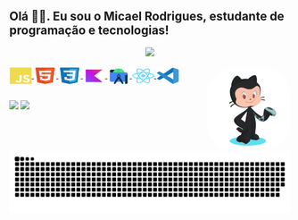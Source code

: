 ## Olá 👋🏻. Eu sou o Micael Rodrigues, estudante de programação e tecnologias!
<div align="center">
  <a href="https://github.com/micael-rodrigues">
  <img height="180em" src="https://github-readme-stats.vercel.app/api?username=micael-rodrigues&show_icons=true&theme=dracula&include_all_commits=true&count_private=true"/>
  <!--<img height="155em" src="https://github-readme-stats.vercel.app/api/top-langs/?username=micael-rodrigues&layout=compact&langs_count=7&theme=dracula"/>-->
</div>

<div style="display: inline_block" ><br>
  <img align="center" alt="Js" height="30" width="40" src="https://raw.githubusercontent.com/devicons/devicon/master/icons/javascript/javascript-plain.svg">
  <img align="center" alt="HTML" height="30" width="40" src="https://raw.githubusercontent.com/devicons/devicon/master/icons/html5/html5-original.svg">
  <img align="center" alt="CSS" height="30" width="40" src="https://raw.githubusercontent.com/devicons/devicon/master/icons/css3/css3-original.svg">
  <img align="center" alt="kotlin" height="30" width="40" src="https://raw.githubusercontent.com/devicons/devicon/master/icons/kotlin/kotlin-original.svg">
  <img align="center" alt="android" height="30" width="40" src="https://raw.githubusercontent.com/devicons/devicon/master/icons/androidstudio/androidstudio-original.svg">
  <img align="center" alt="React" height="30" width="40" src="https://raw.githubusercontent.com/devicons/devicon/master/icons/react/react-original.svg">
  <img align="center" alt="vscode" height="30" width="40" src="https://raw.githubusercontent.com/devicons/devicon/master/icons/vscode/vscode-original.svg">
  
  <img align="right" alt="pic" height="150" style="border-radius:50px;" src="https://github.com/Micael-Rodrigues/micael-rodrigues/blob/main/octocat-1663984513901.png">
</div>
  
  ##
 
<div> 
  <a href="https://instagram.com/crs.micael" target="_blank"><img src="https://img.shields.io/badge/-Instagram-%23E4405F?style=for-the-badge&logo=instagram&logoColor=white" target="_blank"></a>
  <a href = "mailto:mrodrigues.20032005@gmail.com"><img src="https://img.shields.io/badge/-Gmail-%23333?style=for-the-badge&logo=gmail&logoColor=white" target="_blank"></a>
 
  ![Snake animation](https://github.com/micael-rodrigues/micael-rodrigues/blob/output/github-contribution-grid-snake.svg)
 
</div>
